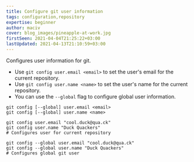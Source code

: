 ```yaml
---
title: Configure git user information
tags: configuration,repository
expertise: beginner
author: maciv
cover: blog_images/pineapple-at-work.jpg
firstSeen: 2021-04-04T21:25:22+03:00
lastUpdated: 2021-04-13T21:10:59+03:00
---
```


Configures user information for git.

- Use `git config user.email <email>` to set the user's email for the current repository.
- Use `git config user.name <name>` to set the user's name for the current repository.
- You can use the `--global` flag to configure global user information.

```shell
git config [--global] user.email <email>
git config [--global] user.name <name>
```

```shell
git config user.email "cool.duck@qua.ck"
git config user.name "Duck Quackers"
# Configures user for current repository

git config --global user.email "cool.duck@qua.ck"
git config --global user.name "Duck Quackers"
# Configures global git user
```
